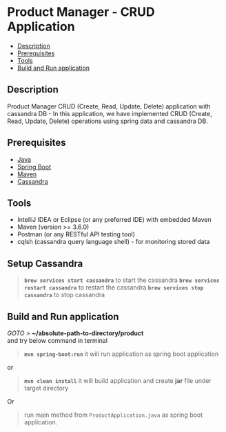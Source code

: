 # Product Manager - CRUD Application
- [Description](#description)
- [Prerequisites](#prerequisites)
- [Tools](#tools)
- [ Build and Run application](#build-and-run-application)

## Description
Product Manager CRUD (Create, Read, Update, Delete) application with cassandra DB -
In this application, we have implemented CRUD (Create, Read, Update, Delete) operations using spring data and cassandra DB.


## Prerequisites
- [Java](https://www.java.com/en/)
- [Spring Boot](https://spring.io/projects/spring-boot)
- [Maven](https://maven.apache.org/guides/index.html)
- [Cassandra](https://cassandra.apache.org/)


## Tools
- IntelliJ IDEA or Eclipse (or any preferred IDE) with embedded Maven
- Maven (version >= 3.6.0)
- Postman (or any RESTful API testing tool)
- cqlsh (cassandra query language shell) - for monitoring stored data

## Setup Cassandra
> **```brew services start cassandra```** to start the cassandra 
> **```brew services restart cassandra```** to restart the cassandra 
> **```brew services stop cassandra```** to stop cassandra

##  Build and Run application
_GOTO >_ **~/absolute-path-to-directory/product**  
and try below command in terminal
> **```mvn spring-boot:run```** it will run application as spring boot application

or
> **```mvn clean install```** it will build application and create **jar** file under target directory

Or
> run main method from `ProductApplication.java` as spring boot application.  
